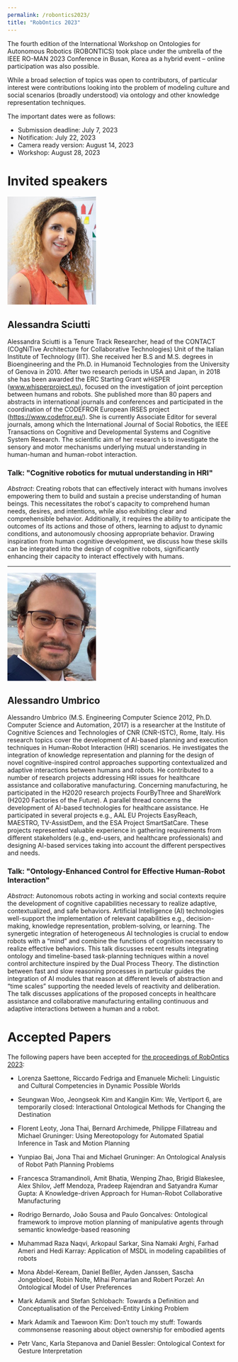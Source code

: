 ```yaml
---
permalink: /robontics2023/
title: "RobOntics 2023"
---
```


The fourth edition of the International Workshop on Ontologies for Autonomous Robotics (ROBONTICS) took place under the umbrella of the IEEE RO-MAN 2023 Conference in Busan, Korea as a hybrid event – online participation was also possible.

While a broad selection of topics was open to contributors, of particular interest were contributions looking into the problem of modeling culture and social scenarios (broadly understood) via ontology and other knowledge representation techniques.

The important dates were as follows:

* Submission deadline: July 7, 2023
* Notification: July 22, 2023
* Camera ready version: August 14, 2023
* Workshop: August 28, 2023

# Invited speakers

![Alessandra Sciutti](https://github.com/robontics/robontics.github.io/blob/main/images/AlessandraSciutti.jpg?raw=true)
## Alessandra Sciutti

Alessandra Sciutti is a Tenure Track Researcher, head of the CONTACT (COgNiTive Architecture for Collaborative Technologies) Unit of the Italian Institute 
of Technology (IIT). She received her B.S and M.S. degrees in Bioengineering and the Ph.D. in Humanoid Technologies from the University of Genova in 2010. 
After two research periods in USA and Japan, in 2018 she has been awarded the ERC Starting Grant wHiSPER (www.whisperproject.eu), focused on the investigation 
of joint perception between humans and robots. She published more than 80 papers and abstracts in international journals and conferences and participated in 
the coordination of the CODEFROR European IRSES project (https://www.codefror.eu/). She is currently Associate Editor for several journals, among which the 
International Journal of Social Robotics, the IEEE Transactions on Cognitive and Developmental Systems and Cognitive System Research. The scientific aim of 
her research is to investigate the sensory and motor mechanisms underlying mutual understanding in human-human and human-robot interaction.

### Talk: "Cognitive robotics for mutual understanding in HRI"

*Abstract*: Creating robots that can effectively interact with humans involves empowering them to build and sustain a precise understanding of human beings. 
This necessitates the robot's capacity to comprehend human needs, desires, and intentions, while also exhibiting clear and comprehensible behavior. 
Additionally, it requires the ability to anticipate the outcomes of its actions and those of others, learning to adjust to dynamic conditions, and 
autonomously choosing appropriate behavior. Drawing inspiration from human cognitive development, we discuss how these skills can be integrated into the 
design of cognitive robots, significantly enhancing their capacity to interact effectively with humans.

---

![Alessandro Umbrico](https://github.com/robontics/robontics.github.io/blob/main/images/AlessandroUmbrico.jpg?raw=true)

## Alessandro Umbrico

Alessandro Umbrico (M.S. Engineering Computer Science 2012, Ph.D. Computer Science and Automation, 2017) is a researcher at the Institute of Cognitive 
Sciences and Technologies of CNR (CNR-ISTC), Rome, Italy. His research topics cover the development of AI-based planning and execution techniques in 
Human-Robot Interaction (HRI) scenarios. He investigates the integration of knowledge representation and planning for the design of novel cognitive-inspired 
control approaches supporting contextualized and adaptive interactions between humans and robots. He contributed to a number of research projects 
addressing HRI issues for healthcare assistance and collaborative manufacturing. Concerning manufacturing, he participated in the H2020 research projects 
FourByThree and ShareWork (H2020 Factories of the Future). A parallel thread concerns the development of AI-based technologies for healthcare assistance. 
He participated in several projects e.g., AAL EU Projects EasyReach, MAESTRO, TV-AssistDem, and the ESA Project SmartSatCare. These projects represented 
valuable experience in gathering requirements from different stakeholders (e.g., end-users, and healthcare professionals) and designing AI-based services 
taking into account the different perspectives and needs.

### Talk: "Ontology-Enhanced Control for Effective Human-Robot Interaction"

*Abstract*: Autonomous robots acting in working and social contexts require the development of cognitive capabilities necessary to realize adaptive, 
contextualized, and safe behaviors. Artificial Intelligence (AI) technologies well-support the implementation of relevant capabilities e.g., 
decision-making, knowledge representation, problem-solving, or learning. The synergetic integration of heterogeneous AI technologies is crucial to endow 
robots with a “mind” and combine the functions of cognition necessary to realize effective behaviors. This talk discusses recent results integrating 
ontology and timeline-based task-planning techniques within a novel control architecture inspired by the Dual Process Theory. The distinction between fast 
and slow reasoning processes in particular guides the integration of AI modules that reason at different levels of abstraction and “time scales” supporting 
the needed levels of reactivity and deliberation. The talk discusses applications of the proposed concepts in healthcare assistance and collaborative 
manufacturing entailing continuous and adaptive interactions between a human and a robot.

# Accepted Papers

The following papers have been accepted for [the proceedings of RobOntics 2023](https://ceur-ws.org/Vol-3595/):

* Lorenza Saettone, Riccardo Fedriga and Emanuele Micheli: Linguistic and Cultural Competencies in Dynamic Possible Worlds

* Seungwan Woo, Jeongseok Kim and Kangjin Kim: We, Vertiport 6, are temporarily closed: Interactional Ontological Methods for Changing the Destination

* Florent Leoty, Jona Thai, Bernard Archimede, Philippe Fillatreau and Michael Gruninger: Using Mereotopology for Automated Spatial Inference in Task and Motion Planning

* Yunpiao Bai, Jona Thai and Michael Gruninger: An Ontological Analysis of Robot Path Planning Problems

* Francesca Stramandinoli, Amit Bhatia, Wenping Zhao, Brigid Blakeslee, Alex Shilov, Jeff Mendoza, Pradeep Rajendran and Satyandra Kumar Gupta: A Knowledge-driven Approach for Human-Robot Collaborative Manufacturing

* Rodrigo Bernardo, João Sousa and Paulo Goncalves: Ontological framework to improve motion planning of manipulative agents through semantic knowledge-based reasoning

* Muhammad Raza Naqvi, Arkopaul Sarkar, Sina Namaki Arghi, Farhad Ameri and Hedi Karray: Application of MSDL in modeling capabilities of robots

* Mona Abdel-Keream, Daniel Beßler, Ayden Janssen, Sascha Jongebloed, Robin Nolte, Mihai Pomarlan and Robert Porzel: An Ontological Model of User Preferences

* Mark Adamik and Stefan Schlobach: Towards a Definition and Conceptualisation of the Perceived-Entity Linking Problem

* Mark Adamik and Taewoon Kim: Don’t touch my stuff: Towards commonsense reasoning about object ownership for embodied agents

* Petr Vanc, Karla Stepanova and Daniel Bessler: Ontological Context for Gesture Interpretation


